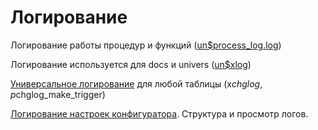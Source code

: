 # Логирование

  
Логирование работы процедур и функций \([un$process\_log.log](logirovanie-raboty-procedur-i-funkcii.md)\)

Логирование используется для docs и univers \([un$xlog](logirovanie-ispolzuetsya-dlya-docs-i-univers-unusdxlog.md)\)

[Универсальное логирование](universalnoe-logirovanie.md) для любой таблицы \(x$chglog,p$chglog\_make\_trigger\)

[Логирование настроек конфигуратора](razrabotka/konfigurator/logirovaniya-nastroek-konfiguratora.md). Структура и просмотр логов.

